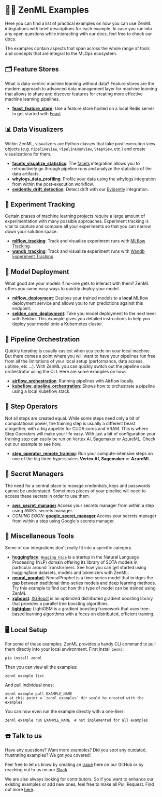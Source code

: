 # 🧑‍💻 ZenML Examples

Here you can find a list of practical examples on how you can use ZenML integrations with
brief descriptions for each example. In case you run into any open questions while interacting with our docs, feel free 
to check our [docs](https://docs.zenml.io/).

The examples contain aspects that span across the whole range of tools and concepts that are integral to the MLOps
ecosystem. 

## 🗂 Feature Stores
What is data-centric machine learning without data? Feature stores are the modern approach to
advanced data management layer for machine learning that allows to share and discover features for creating more effective 
machine learning pipelines.

- **[feast_feature_store](feast_feature_store/README.md)**: Use a feature store
  hosted on a local Redis server to
get started with [Feast](https://feast.dev/)

## 📊 Data Visualizers
Within ZenML, visualizers are Python classes that take post-execution view objects (e.g. `PipelineView`, 
`PipelineRunView`, `StepView`, etc.) and create visualizations for them.

- **[facets_visualize_statistics](facets_visualize_statistics/README.md)**: 
The [facets](https://pair-code.github.io/facets/) integration allows you to retroactively go through pipeline runs and 
analyze the statistics of the data artifacts.
- **[whylogs_data_profiling](whylogs_data_profiling/README.md)**: Profile your data using the 
[whylogs](https://github.com/whylabs/whylogs) integration from within the post-execution workflow.
- **[evidently_drift_detection](evidently_drift_detection/README.md)**: Detect drift with our 
[Evidently](https://github.com/evidentlyai/evidently) integration. 

## 🧪 Experiment Tracking
Certain phases of machine learning projects require a large amount of experimentation with many possible approaches. 
Experiment tracking is vital to capture and compare all your experiments so that you can narrow down your solution 
space.

- **[mlflow_tracking](mlflow_tracking/README.md)**: Track and visualize experiment runs with 
[MLflow Tracking](https://mlflow.org/docs/latest/tracking.html). 
- **[wandb_tracking](wandb_tracking/README.md)**: Track and visualize experiment runs with 
[Wandb Experiment Tracking](https://wandb.ai/site/experiment-tracking). 

## 🚀 Model Deployment
What good are your models if no-one gets to interact with them? ZenML offers you some easy ways to quickly deploy your 
model.

- **[mlflow_deployment](mlflow_deployment/README.md)**: Deploys your trained models to a **local** MLflow deployment 
service and allows you to run predictions against this endpoint.
- **[seldon_core_deployment](seldon_deployment/README.md)**: Take you model deployment to the next level 
 with Seldon. This example gives you detailed instructions to help you deploy your model onto a Kubernetes cluster.

## 🚅 Pipeline Orchestration
Quickly iterating is usually easiest when you code on your local machine. But there comes a point where
you will want to have your pipelines run free from all the limitations of your local setup (performance, data access,
uptime, etc ...). With ZenML you can quickly switch out the pipeline code orchestrator using the CLI. Here are some 
examples on how:

- **[airflow_orchestration](airflow_orchestration/README.md)**: Running pipelines with Airflow locally.
- **[kubeflow_pipeline_orchestration](kubeflow_pipeline_orchestration/README.md)**: Shows how to orchestrate a pipeline
using a local Kubeflow stack.

## 🥾 Step Operators
Not all steps are created equal. While some steps need only a bit of computational power, the training step is usually 
a different beast altogether, with a big appetite for CUDA cores and VRAM. This is where Step Operators will make your 
life easy. With just a bit of configuration your training step can easily be run on Vertex AI, Sagemaker or AzureML. 
Check out our example to see how.

- **[step_operator_remote_training](step_operator_remote_training/README.md)**: Run your compute-intensive steps on one 
of the big three hyperscalers **Vertex AI**, **Sagemaker** or **AzureML**.

## 🔑 Secret Managers
The need for a central place to manage credentials, keys and passwords cannot be understated. Sometimes pieces of your 
pipeline will need to access these secrets in order to use them.

- **[aws_secret_manager](aws_secret_manager/README.md)** Access your secrets
  manager from within a step using AWS's secrets manager.
- *COMING SOON*: **[google_secret_manager](google_secret_manager/README.md)** Access your secrets
  manager from within a step using Google's secrets manager.

## 🗿 Miscellaneous Tools 
Some of our integrations don't really fit into a specific category.

- **[huggingface](huggingface/README.md)**: [`Hugging Face`](https://huggingface.co/) is a startup in the Natural 
Language Processing (NLP) domain offering its library of SOTA models in particular around Transformers. See how you can 
get started using huggingface datasets, models and tokenizers with ZenML.
- **[neural_prophet](neural_prophet/README.md)**: NeuralProphet is a time-series model that bridges the gap between 
traditional time-series models and deep learning methods. Try this example to find out how this type of model
can be trained using ZenML
- **[xgboost](xgboost/README.md)**: [XGBoost](https://xgboost.readthedocs.io/en/stable/) is an optimized distributed 
gradient boosting library that provides a parallel tree boosting algorithms.
- **[lightgbm](lightgbm/README.md)**: LightGBM is a gradient boosting framework that uses tree-based learning
algorithms with a focus on distributed, efficient training.

## 🖥 Local Setup
For some of these examples, ZenML provides a handy CLI command to pull them
directly into your local environment. First install `zenml`:

```shell
pip install zenml
```

Then you can view all the examples:

```shell
zenml example list
```

And pull individual ones:

```shell
zenml example pull EXAMPLE_NAME
# at this point a `zenml_examples` dir would be created with the examples
```

You can now even run the example directly with a one-liner:

```shell
zenml example run EXAMPLE_NAME  # not implemented for all examples
```

## ☎️ Talk to us
Have any questions? Want more examples? Did you spot any outdated, frustrating examples?
We got you covered!

Feel free to let us know by creating an
[issue](https://github.com/zenml-io/zenml/issues) here on our GitHub or by
reaching out to us on our [Slack](https://zenml.io/slack-invite/). 

We are also always looking for contributors. So if you want to enhance our existing examples or add new ones, feel free
to make all Pull Request. Find out more [here](../CONTRIBUTING.md).
